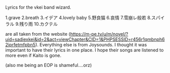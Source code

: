 Lyrics for the vkei band wizard.

1.grave
2.breath
3.イデア
4.lovely baby
5.野良猫
6.哀情
7.雪崩レ般若
8.スパイラル
9.残り雨
10.カクテル

are all taken from the website (https://m-pe.tv/u/m/novel/?uid=sadiexkei&id=2&act=viewChapter&CID=1&PHPSESSID=r456r1qmbnph62iprfetmfpbn5). Everything else is from Joysounds.
I thought it was important to have their lyrics in one place. I hope their songs are listened to more even if Kaito is gone.

(also me being an EOP is shameful....orz)
